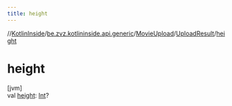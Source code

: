 ```yaml
---
title: height
---
```

//[KotlinInside](../../../../index.html)/[be.zvz.kotlininside.api.generic](../../index.html)/[MovieUpload](../index.html)/[UploadResult](index.html)/[height](height.html)



# height



[jvm]\
val [height](height.html): [Int](https://kotlinlang.org/api/latest/jvm/stdlib/kotlin/-int/index.html)?




